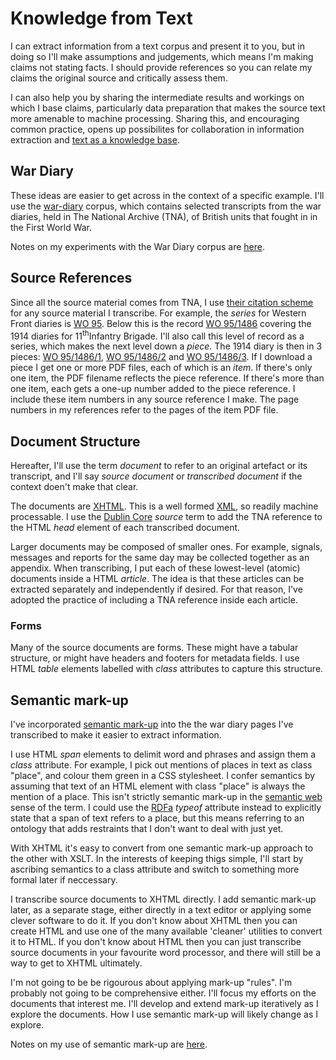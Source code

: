 # Knowledge from Text

I can extract information from a text corpus and present it to you, but in doing so I'll make assumptions and judgements, which means I'm making claims not stating facts.
I should provide references so you can relate my claims the original source and critically assess them.

I can also help you by sharing the intermediate results and workings on which I base claims, particularly data preparation that makes the source text more
amenable to machine processing. Sharing this, and encouraging common practice, opens up possibilites for collaboration in information extraction and
[text as a knowledge base](https://knoxa.github.io/linked-text/).

## War Diary 

These ideas are easier to get across in the context of a specific example. I'll use the [war-diary](https://knoxa.github.io/war-diary/) corpus, which contains
selected transcripts from the war diaries, held in The National Archive (TNA), of British units that fought in in the First World War.

Notes on my experiments with the War Diary corpus are [here](war-diary).

## Source References

Since all the source material comes from TNA, I use [their citation scheme](https://www.nationalarchives.gov.uk/help-with-your-research/citing-records-national-archives/) 
for any source material I transcribe. For example, the *series* for Western Front diaries is [WO 95](https://discovery.nationalarchives.gov.uk/browse/r/h/C14303). Below this is the record [WO 95/1486](https://discovery.nationalarchives.gov.uk/details/r/C4554637) covering the 1914 diaries for 11<sup>th</sup>Infantry Brigade.
I'll also call this level of record as a series, which makes the next level down a *piece*. The 1914 diary is then in 3 pieces:
[WO 95/1486/1](https://discovery.nationalarchives.gov.uk/details/r/C14016968), [WO 95/1486/2](https://discovery.nationalarchives.gov.uk/details/r/C14016969) and [WO 95/1486/3](https://discovery.nationalarchives.gov.uk/details/r/C14016970).
If I download a piece I get one or more PDF files, each of which is an *item*. If there's only one item, the PDF filename reflects the piece reference. If there's more 
than one item, each gets a one-up number added to the piece reference. I include these item numbers in any source reference I make. The page numbers in my references refer to the
pages of the item PDF file.

## Document Structure

Hereafter, I'll use the term *document* to refer to an original artefact or its transcript, and I'll say *source document* or *transcribed document* if the context doen't make that clear. 

The documents are [XHTML](https://en.wikipedia.org/wiki/XHTML). This is a well formed [XML](https://en.wikipedia.org/wiki/XML), so readily machine processable.
I use the [Dublin Core](https://www.dublincore.org/specifications/dublin-core/dcmi-terms/) *source* term to add the TNA reference to the HTML _head_ element of each transcribed document.

Larger documents may be composed of smaller ones. For example, signals, messages and reports for the same day may be collected together as an appendix.
When transcribing, I put each of these lowest-level (atomic) documents inside a HTML _article_. The idea is that these articles can be extracted separately 
and independently if desired. For that reason, I've adopted the practice of including a TNA reference inside each article.

### Forms

Many of the source documents are forms. These might have a tabular structure, or might have headers and footers for metadata fields. I use HTML _table_ elements
labelled with _class_ attributes to capture this structure.


## Semantic mark-up

I've incorporated [semantic mark-up](https://en.wikipedia.org/wiki/Semantic_HTML) into the the war diary pages I've transcribed to make it easier to extract information. 

I use HTML _span_ elements to delimit word and phrases and assign them a _class_ attribute.
For example, I pick out mentions of places in text as class "place", and colour them green in a CSS stylesheet.
I confer semantics by assuming that text of an HTML element with class "place" is always the mention of a place.
This isn't strictly semantic mark-up in the [semantic web](https://en.wikipedia.org/wiki/Semantic_Web) sense of the term.
I could use the [RDFa](https://www.w3.org/TR/rdfa-lite/) _typeof_ attribute instead to explicitly state that a span of text refers to a place,
but this means referring to an ontology that adds restraints that I don't want to deal with just yet.

With XHTML it's easy to convert from one semantic mark-up approach to the other with XSLT.
In the interests of keeping thigs simple, I'll start by ascribing semantics to a class attribute and switch to something more formal later if neccessary.

I transcribe source documents to XHTML directly. I add semantic mark-up later, as a separate stage, either directly in a text editor or applying some clever software to do it.
If you don't know about XHTML then you can create HTML and use one of the many available 'cleaner' utilities to convert it
to HTML. If you don't know about HTML then you can just transcribe source documents in your favourite word processor, and there will still be a way to get to XHTML ultimately.

I'm not going to be be rigourous about applying mark-up "rules". I'm probably not going to be comprehensive either.
I'll focus my efforts on the documents that interest me. I'll develop and extend mark-up iteratively as I explore the documents.
How I use semantic mark-up will likely change as I explore.

Notes on my use of semantic mark-up are [here](mark-up).
